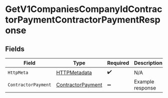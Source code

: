 # GetV1CompaniesCompanyIdContractorPaymentContractorPaymentResponse


## Fields

| Field                                                             | Type                                                              | Required                                                          | Description                                                       |
| ----------------------------------------------------------------- | ----------------------------------------------------------------- | ----------------------------------------------------------------- | ----------------------------------------------------------------- |
| `HttpMeta`                                                        | [HTTPMetadata](../../Models/Components/HTTPMetadata.md)           | :heavy_check_mark:                                                | N/A                                                               |
| `ContractorPayment`                                               | [ContractorPayment](../../Models/Components/ContractorPayment.md) | :heavy_minus_sign:                                                | Example response                                                  |